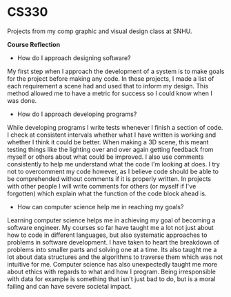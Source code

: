 # CS330
Projects from my comp graphic and visual design class at SNHU.


**Course Reflection**
- How do I approach designing software?

My first step when I approach the development of a system is to make goals for the project before making any code. In these projects, I made a list of each requirement a scene had and used that to inform my design. This method allowed me to have a metric for success so I could know when I was done.


- How do I approach developing programs?

While developing programs I write tests whenever I finish a section of code. I check at consistent intervals whether what I have written is working and whether I think it could be better. When making a 3D scene, this meant testing things like the lighting over and over again getting feedback from myself or others about what could be improved. I also use comments consistently to help me understand what the code I'm looking at does. I try not to overcomment my code however, as I believe code should be able to be comprehended without comments if it is properly written. In projects with other people I will write comments for others (or myself if I've forgotten) which explain what the function of the code block ahead is.


- How can computer science help me in reaching my goals?

Learning computer science helps me in achieving my goal of becoming a software engineer. My courses so far have taught me a lot not just about how to code in different languages, but also systematic approaches to problems in software development. I have taken to heart the breakdown of problems into smaller parts and solving one at a time. Its also taught me a lot about data structures and the algorithms to traverse them which was not intuitive for me. Computer science has also unexpectedly taught me more about ethics with regards to what and how I program. Being irresponsible with data for example is something that isn't just bad to do, but is a moral failing and can have severe societal impact.
